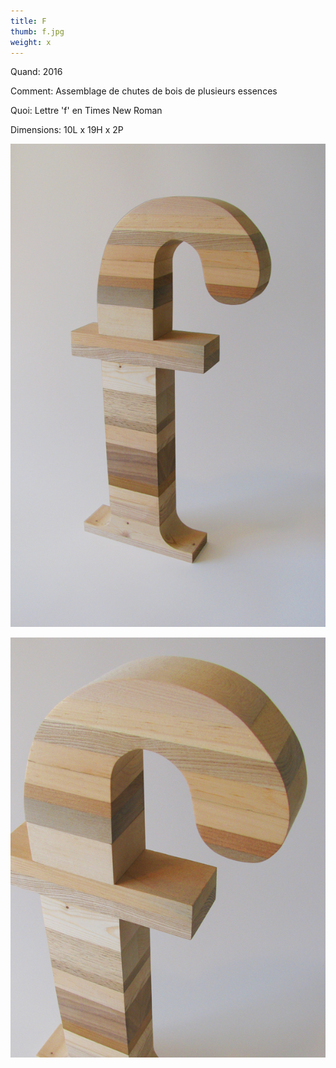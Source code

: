 ```yaml
---
title: F
thumb: f.jpg
weight: x
---
```


Quand: 2016

Comment: Assemblage de chutes de bois de plusieurs essences

Quoi: Lettre 'f' en Times New Roman

Dimensions: 10L x 19H x 2P

![](/img/f-01.jpg)

![](/img/f-02.jpg)
